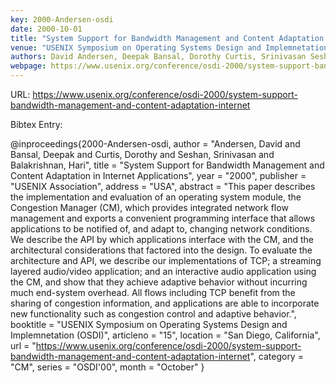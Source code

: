```yaml
---
key: 2000-Andersen-osdi
date: 2000-10-01
title: "System Support for Bandwidth Management and Content Adaptation in Internet Applications"
venue: "USENIX Symposium on Operating Systems Design and Implemnetation (OSDI)"
authors: David Andersen, Deepak Bansal, Dorothy Curtis, Srinivasan Seshan and Hari Balakrishnan
webpage: https://www.usenix.org/conference/osdi-2000/system-support-bandwidth-management-and-content-adaptation-internet
---
```


URL: https://www.usenix.org/conference/osdi-2000/system-support-bandwidth-management-and-content-adaptation-internet

Bibtex Entry:

@inproceedings{2000-Andersen-osdi,
    author = "Andersen, David and Bansal, Deepak and Curtis, Dorothy and Seshan, Srinivasan and Balakrishnan, Hari",
    title = "System Support for Bandwidth Management and Content Adaptation in Internet Applications",
    year = "2000",
    publisher = "USENIX Association",
    address = "USA",
    abstract = "This paper describes the implementation and evaluation of an operating system module, the Congestion Manager (CM), which provides integrated network flow management and exports a convenient programming interface that allows applications to be notified of, and adapt to, changing network conditions. We describe the API by which applications interface with the CM, and the architectural considerations that factored into the design. To evaluate the architecture and API, we describe our implementations of TCP; a streaming layered audio/video application; and an interactive audio application using the CM, and show that they achieve adaptive behavior without incurring much end-system overhead. All flows including TCP benefit from the sharing of congestion information, and applications are able to incorporate new functionality such as congestion control and adaptive behavior.",
    booktitle = "USENIX Symposium on Operating Systems Design and Implemnetation (OSDI)",
    articleno = "15",
    location = "San Diego, California",
    url = "https://www.usenix.org/conference/osdi-2000/system-support-bandwidth-management-and-content-adaptation-internet",
    category = "CM",
    series = "OSDI'00",
    month = "October"
}


